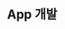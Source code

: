 ---
title: "App 개발"
layout: category
permalink: /app-dev/
author_profile: true
taxonomy: App 개발
sidebar:
  nav: "categories"
pagination:
  enabled: true
  category: app-dev
  permalink: /:num/
  per_page: 5
  sort_reverse: true
---